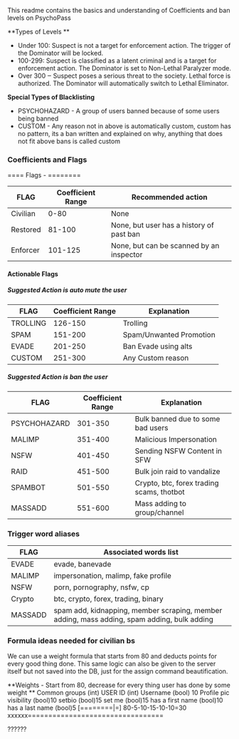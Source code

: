 
This readme contains the basics and understanding of Coefficients and ban levels on PsychoPass

**Types of Levels **
- Under 100: Suspect is not a target for enforcement action. The trigger of the Dominator will be locked.
- 100-299: Suspect is classified as a latent criminal and is a target for enforcement action. The Dominator is set to Non-Lethal Paralyzer mode.
- Over 300 ‒ Suspect poses a serious threat to the society. Lethal force is authorized. The Dominator will automatically switch to Lethal Eliminator.

**Special Types of Blacklisting**
- PSYCHOHAZARD - A group of users banned because of some users being banned
- CUSTOM - Any reason not in above is automatically custom, custom has no pattern, its a ban written and explained on why, anything that does not fit above bans is called custom

### Coefficients and Flags

==== Flags     -  ========

| FLAG  |Coefficient Range   | Recommended action  |
| ------------ | ------------ | ------------ |
| Civilian  | 0-80  |  None |
| Restored  | 81-100  | None, but user has a history of past ban  |
| Enforcer  | 101-125  | None, but can be scanned by an inspector  |

#### Actionable Flags

##### Suggested Action is auto mute the user
| FLAG  | Coefficient Range | Explanation  |
| ------------ | ------------ | ------------ |
| TROLLING  | 126-150  | Trolling  |
|  SPAM | 151-200  | Spam/Unwanted Promotion  |
| EVADE  | 201-250  | Ban Evade using alts  |
| CUSTOM  | 251-300  |  Any Custom reason |

##### Suggested Action is ban the user
| FLAG  | Coefficient Range | Explanation  |
| ------------ | ------------ | ------------ |
| PSYCHOHAZARD  |  301-350 |  Bulk banned due to some bad users |
| MALIMP  | 351-400  | Malicious Impersonation  |
| NSFW | 401-450  |  Sending NSFW Content in SFW |
| RAID | 451-500  | Bulk join raid to vandalize   |
| SPAMBOT  | 501-550  |  Crypto, btc, forex trading scams, thotbot |
| MASSADD  | 551-600  |  Mass adding to group/channel |

### Trigger word aliases

| FLAG  | Associated words list  |
| ------------ | ------------ |
| EVADE   |  evade, banevade| 
| MALIMP  |  impersonation, malimp, fake profile| 
| NSFW    |  porn, pornography, nsfw, cp| 
| Crypto  |  btc, crypto, forex, trading, binary| 
| MASSADD |  spam add, kidnapping, member scraping, member adding, mass adding, spam adding, bulk adding| 

### Formula ideas needed for civilian bs 
We can use a weight formula that starts from 80 and deducts points for every good thing done. This same logic can also be given to the server itself but not saved into the DB, just for the assign command beautification.

**Weights - Start from 80, decrease for every thing user has done by some weight 
**
Common groups (int)
USER ID (int)
Username (bool) 10
Profile pic visibility (bool)10
setbio (bool)15
set me (bool)15
has a first name (bool)10
has a last name (bool)5
[========|=]
80-5-10-15-10-10=30
xxxxxx=================================

??????
